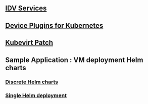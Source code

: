 ## [IDV Services](open-edge-platform/forked/edge-desktop-virtualization/idv-services/README.md)
## [Device Plugins for Kubernetes](device-plugins-for-kubernetes/README.md)
## [Kubevirt Patch](open-edge-platform/forked/edge-desktop-virtualization/kubevirt-patch/README.md)
## Sample Application : VM deployment Helm charts
   ### [Discrete Helm charts](sample-application/discrete/discrete_helm.md)
   ### [Single Helm deployment](sample-application/single/single_helm.md)